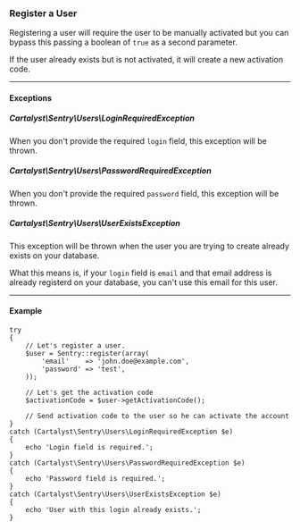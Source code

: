 ### Register a User

Registering a user will require the user to be manually activated but you can
bypass this passing a boolean of `true` as a second parameter.

If the user already exists but is not activated, it will create a new activation code.

----------

#### Exceptions

##### Cartalyst\Sentry\Users\LoginRequiredException

When you don't provide the required `login` field, this exception will be thrown.

##### Cartalyst\Sentry\Users\PasswordRequiredException

When you don't provide the required `password` field, this exception will be thrown.

##### Cartalyst\Sentry\Users\UserExistsException

This exception will be thrown when the user you are trying to create already
exists on your database.

What this means is, if your `login` field is `email` and that email address is
already registerd on your database, you can't use this email for this user.

----------

#### Example

	try
	{
		// Let's register a user.
		$user = Sentry::register(array(
			'email'    => 'john.doe@example.com',
			'password' => 'test',
		));

		// Let's get the activation code
		$activationCode = $user->getActivationCode();

		// Send activation code to the user so he can activate the account
	}
	catch (Cartalyst\Sentry\Users\LoginRequiredException $e)
	{
		echo 'Login field is required.';
	}
	catch (Cartalyst\Sentry\Users\PasswordRequiredException $e)
	{
		echo 'Password field is required.';
	}
	catch (Cartalyst\Sentry\Users\UserExistsException $e)
	{
		echo 'User with this login already exists.';
	}
